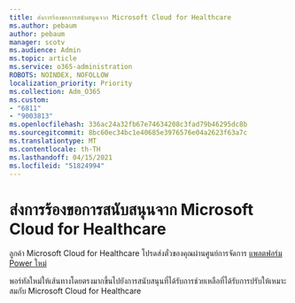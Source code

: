 ```yaml
---
title: ส่งการร้องขอการสนับสนุนจาก Microsoft Cloud for Healthcare
ms.author: pebaum
author: pebaum
manager: scotv
ms.audience: Admin
ms.topic: article
ms.service: o365-administration
ROBOTS: NOINDEX, NOFOLLOW
localization_priority: Priority
ms.collection: Adm_O365
ms.custom:
- "6811"
- "9003813"
ms.openlocfilehash: 336ac24a32fb67e74634208c3fad79b46295dc8b
ms.sourcegitcommit: 8bc60ec34bc1e40685e3976576e04a2623f63a7c
ms.translationtype: MT
ms.contentlocale: th-TH
ms.lasthandoff: 04/15/2021
ms.locfileid: "51824994"
---
```

# <a name="submit-microsoft-cloud-for-healthcare-support-requests"></a>ส่งการร้องขอการสนับสนุนจาก Microsoft Cloud for Healthcare

ลูกค้า Microsoft Cloud for Healthcare โปรดส่งตั๋วของคุณผ่านศูนย์การจัดการ [แพลตฟอร์ม Power ใหม่](https://admin.powerplatform.microsoft.com/support?newTicket&product=Flow)

พอร์ทัลใหม่ให้เส้นทางโดยตรงมากขึ้นไปยังการสนับสนุนที่ได้รับการช่วยเหลือที่ได้รับการปรับให้เหมาะสมกับ Microsoft Cloud for Healthcare
